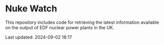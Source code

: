 # Nuke Watch

This repository includes code for retrieving the latest information available on the output of EDF nuclear power plants in the UK.

Last updated: 2024-09-02 18:17